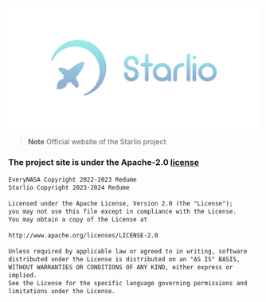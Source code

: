 <p align="center"><img src="/assest/banner.png" alt="Banner starlio"></p>

> **Note**
> Official website of the Starlio project


### The project site is under the Apache-2.0 [license](NOTICE)
```
EveryNASA Copyright 2022-2023 Redume
Starlio Copyright 2023-2024 Redume

Licensed under the Apache License, Version 2.0 (the "License");
you may not use this file except in compliance with the License.
You may obtain a copy of the License at

http://www.apache.org/licenses/LICENSE-2.0

Unless required by applicable law or agreed to in writing, software
distributed under the License is distributed on an "AS IS" BASIS,
WITHOUT WARRANTIES OR CONDITIONS OF ANY KIND, either express or implied.
See the License for the specific language governing permissions and
limitations under the License.
```